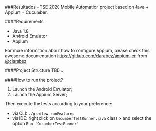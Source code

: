 ###Resultados - TSE 2020
Mobile Automation project based on Java + Appium + Cucumber.

####Requirements
* Java 1.8
* Android Emulator
* Appium

For more information about how to configure Appium, please check this awesome documentation https://github.com/clarabez/appium-en from [@clarabez][https://github.com/clarabez]

####Project Structure
TBD...

####How to run the project?
1. Launch the Android Emulator;
2. Launch the Appium Server;

Then execute the tests according to your preference: 
* via CLI: `./gradlew runFeatures`
* via IDE: right click on `CucumberTestRunner.java` class > and select the option `Run 'CucumberTestRunner'`



[https://github.com/clarabez]: https://github.com/clarabez